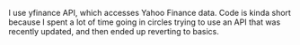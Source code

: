 I use yfinance API, which accesses Yahoo Finance data. Code is kinda short because I spent a lot of time going in circles trying to use an API that was recently updated, and then ended up reverting to basics.
